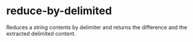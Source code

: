 # reduce-by-delimited
Reduces a string contents by delimiter and returns the difference and the extracted delimited content.
